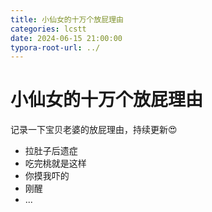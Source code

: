 ```yaml
---
title: 小仙女的十万个放屁理由
categories: lcstt
date: 2024-06-15 21:00:00
typora-root-url: ../
---
```


# 小仙女的十万个放屁理由

记录一下宝贝老婆的放屁理由，持续更新😍

- 拉肚子后遗症
- 吃完桃就是这样
- 你摸我吓的
- 刚醒
- ...

